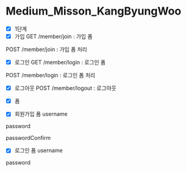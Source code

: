 # Medium_Misson_KangByungWoo
- [x] 1단계
- [x] 가입
GET /member/join : 가입 폼

POST /member/join : 가입 폼 처리

- [x] 로그인
GET /member/login : 로그인 폼

POST /member/login : 로그인 폼 처리

- [x] 로그아웃
POST /member/logout : 로그아웃

- [x] 폼
- [x] 회원가입 폼
username

password

passwordConfirm

- [x] 로그인 폼
username

password
